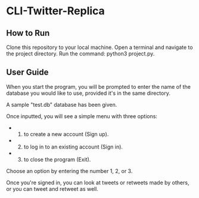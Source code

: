 # CLI-Twitter-Replica
## How to Run
Clone this repository to your local machine.
Open a terminal and navigate to the project directory.
Run the command: python3 project.py.
## User Guide
When you start the program, you will be prompted to enter the name of the database you would like to use, provided it's in the same directory.

A sample "test.db" database has been given.

Once inputted, you will see a simple menu with three options:
- 1. to create a new account (Sign up).
- 2. to log in to an existing account (Sign in).
- 3. to close the program (Exit).
  
Choose an option by entering the number 1, 2, or 3.

Once you're signed in, you can look at tweets or retweets made by others, or you can tweet and retweet as well.
